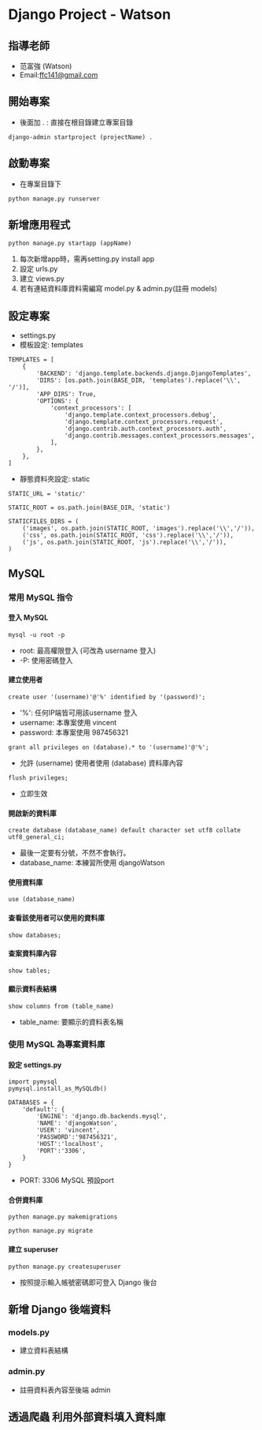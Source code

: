 # Django Project - Watson
## 指導老師
- 范富強 (Watson)
- Email:ffc141@gmail.com

## 開始專案
- 後面加 . : 直接在根目錄建立專案目錄
```
django-admin startproject (projectName) .
```

## 啟動專案
- 在專案目錄下
```
python manage.py runserver
```

## 新增應用程式
```
python manage.py startapp (appName)
```
1. 每次新增app時，需再setting.py install app
2. 設定 urls.py
3. 建立 views.py
4. 若有連結資料庫資料需編寫 model.py & admin.py(註冊 models)


## 設定專案
- settings.py
- 模板設定: templates
```
TEMPLATES = [
    {
        'BACKEND': 'django.template.backends.django.DjangoTemplates',
        'DIRS': [os.path.join(BASE_DIR, 'templates').replace('\\', '/')],
        'APP_DIRS': True,
        'OPTIONS': {
            'context_processors': [
                'django.template.context_processors.debug',
                'django.template.context_processors.request',
                'django.contrib.auth.context_processors.auth',
                'django.contrib.messages.context_processors.messages',
            ],
        },
    },
]
```
- 靜態資料夾設定: static
```
STATIC_URL = 'static/'

STATIC_ROOT = os.path.join(BASE_DIR, 'static')

STATICFILES_DIRS = (
    ('images', os.path.join(STATIC_ROOT, 'images').replace('\\','/')),
    ('css', os.path.join(STATIC_ROOT, 'css').replace('\\','/')),
    ('js', os.path.join(STATIC_ROOT, 'js').replace('\\','/')),
)
```


## MySQL

### 常用 MySQL 指令

#### 登入 MySQL
```
mysql -u root -p
``` 
- root: 最高權限登入 (可改為 username 登入)
- -P: 使用密碼登入

#### 建立使用者
```
create user '(username)'@'%' identified by '(password)';
```
- '%': 任何IP端皆可用該username 登入
- username: 本專案使用 vincent
- password: 本專案使用 987456321

```
grant all privileges on (database).* to '(username)'@'%';
```
- 允許 (username) 使用者使用 (database) 資料庫內容

```
flush privileges;
```
- 立即生效

#### 開啟新的資料庫
```
create database (database_name) default character set utf8 collate utf8_general_ci;
```
- 最後一定要有分號，不然不會執行。
- database_name: 本練習所使用 djangoWatson 

#### 使用資料庫
```
use (database_name)
```

#### 查看該使用者可以使用的資料庫
```
show databases;
```

#### 查案資料庫內容
```
show tables;
```

#### 顯示資料表結構
```
show columns from (table_name)
```
- table_name: 要顯示的資料表名稱

### 使用 MySQL 為專案資料庫

#### 設定 settings.py
```
import pymysql
pymysql.install_as_MySQLdb()

DATABASES = {
    'default': {
        'ENGINE': 'django.db.backends.mysql',
        'NAME': 'djangoWatson',
        'USER': 'vincent',
        'PASSWORD':'987456321',
        'HOST':'localhost',
        'PORT':'3306',
    }
}
```
- PORT: 3306 MySQL 預設port

#### 合併資料庫
```
python manage.py makemigrations
```

```
python manage.py migrate
```

#### 建立 superuser
```
python manage.py createsuperuser
```
- 按照提示輸入帳號密碼即可登入 Django 後台

## 新增 Django 後端資料

### models.py
- 建立資料表結構

### admin.py
- 註冊資料表內容至後端 admin 

## 透過爬蟲 利用外部資料填入資料庫
